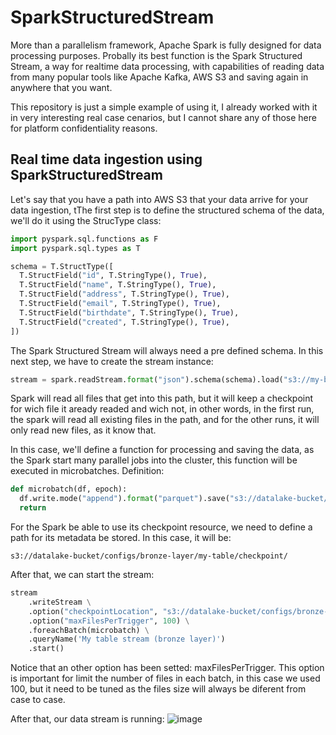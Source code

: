 # SparkStructuredStream

More than a parallelism framework, Apache Spark is fully designed for data processing purposes. Probally its best function is the Spark Structured Stream, a way for realtime data processing, with capabilities of reading data from many popular tools like Apache Kafka, AWS S3 and saving again in anywhere that you want.

This repository is just a simple example of using it, I already worked with it in very interesting real case cenarios, but I cannot share any of those here for platform confidentiality reasons.

## Real time data ingestion using SparkStructuredStream

Let's say that you have a path into AWS S3 that your data arrive for your data ingestion, tThe first step is to define the structured schema of the data, we'll do it using the StrucType class:

```python
import pyspark.sql.functions as F
import pyspark.sql.types as T

schema = T.StructType([
  T.StructField("id", T.StringType(), True),
  T.StructField("name", T.StringType(), True),
  T.StructField("address", T.StringType(), True),
  T.StructField("email", T.StringType(), True),
  T.StructField("birthdate", T.StringType(), True),
  T.StructField("created", T.StringType(), True),
])
```

The Spark Structured Stream will always need a pre defined schema. In this next step, we have to create the stream instance:

```python
stream = spark.readStream.format("json").schema(schema).load("s3://my-beauty-bucket/some/prefix/new-data/")
```

Spark will read all files that get into this path, but it will keep a checkpoint for wich file it aready readed and wich not, in other words, in the first run, the spark will read all existing files in the path, and for the other runs, it will only read new files, as it know that.

In this case, we'll define a function for processing and saving the data, as the Spark start many parallel jobs into the cluster, this function will be executed in microbatches. Definition:

```python
def microbatch(df, epoch):
  df.write.mode("append").format("parquet").save("s3://datalake-bucket/bronze-layer/my-table/")
  return
```

For the Spark be able to use its checkpoint resource, we need to define a path for its metadata be stored. In this case, it will be:

```
s3://datalake-bucket/configs/bronze-layer/my-table/checkpoint/
```

After that, we can start the stream:

```python
stream
    .writeStream \
    .option("checkpointLocation", "s3://datalake-bucket/configs/bronze-layer/my-table/checkpoint/") \
    .option("maxFilesPerTrigger", 100) \
    .foreachBatch(microbatch) \
    .queryName('My table stream (bronze layer)')
    .start()
```

Notice that an other option has been setted: maxFilesPerTrigger. This option is important for limit the number of files in each batch, in this case we used 100, but it need to be tuned as the files size will always be diferent from case to case.

After that, our data stream is running:
![image](https://user-images.githubusercontent.com/68759905/207071149-03e3f726-73f3-4860-8b2e-2cbfdd512fe2.png)
